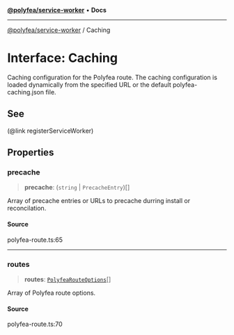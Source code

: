 [**@polyfea/service-worker**](../README.md) • **Docs**

***

[@polyfea/service-worker](../globals.md) / Caching

# Interface: Caching

Caching configuration for the Polyfea route. The caching configuration is 
loaded dynamically from the specified URL or the default polyfea-caching.json file.

## See

(@link registerServiceWorker)

## Properties

### precache

> **precache**: (`string` \| `PrecacheEntry`)[]

Array of precache entries or URLs to precache durring install or reconcilation.

#### Source

polyfea-route.ts:65

***

### routes

> **routes**: [`PolyfeaRouteOptions`](PolyfeaRouteOptions.md)[]

Array of Polyfea route options.

#### Source

polyfea-route.ts:70
